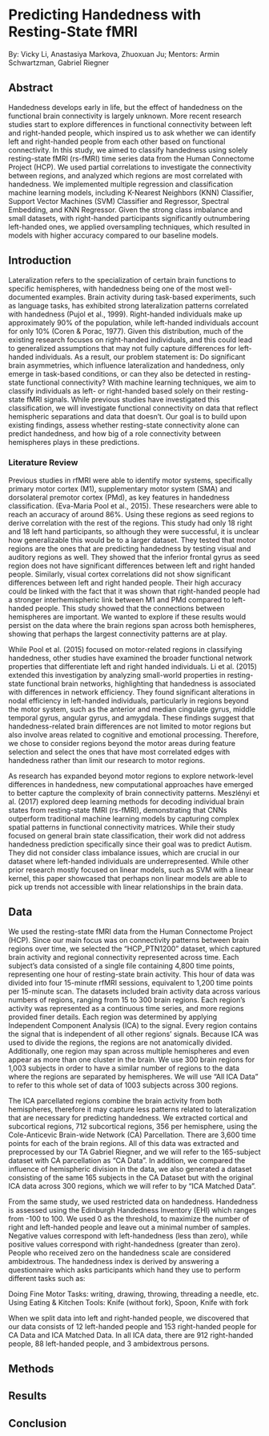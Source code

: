 <h1>Predicting Handedness with Resting-State fMRI</h1>
  
By: Vicky Li, Anastasiya Markova, Zhuoxuan Ju; Mentors: Armin Schwartzman, Gabriel Riegner

## Abstract

Handedness develops early in life, but the effect of handedness on the functional brain connectivity is largely unknown. More recent research studies start to explore differences in functional connectivity between left and right-handed people, which inspired us to ask whether we can identify left and right-handed people from each other based on functional connectivity. In this study, we aimed to classify handedness using solely resting-state fMRI (rs-fMRI) time series data from the Human Connectome Project (HCP). We used partial correlations to investigate the connectivity between regions, and analyzed which regions are most correlated with handedness. We implemented multiple regression and classification machine learning models, including K-Nearest Neighbors (KNN) Classifier, Support Vector Machines (SVM) Classifier and Regressor, Spectral Embedding, and KNN Regressor. Given the strong class imbalance and small datasets, with right-handed participants significantly outnumbering left-handed ones, we applied oversampling techniques, which resulted in models with higher accuracy compared to our baseline models. 


## Introduction

Lateralization refers to the specialization of certain brain functions to specific hemispheres, with handedness being one of the most well-documented examples. Brain activity during task-based experiments, such as language tasks, has exhibited strong lateralization patterns correlated with handedness (Pujol et al., 1999). Right-handed individuals make up approximately 90% of the population, while left-handed individuals account for only 10% (Coren & Porac, 1977). Given this distribution, much of the existing research focuses on right-handed individuals, and this could lead to generalized assumptions that may not fully capture differences for left-handed individuals.
As a result, our problem statement is: Do significant brain asymmetries, which influence lateralization and handedness, only emerge in task-based conditions, or can they also be detected in resting-state functional connectivity? With machine learning techniques, we aim to classify individuals as left- or right-handed based solely on their resting-state fMRI signals. While previous studies have investigated this classification, we will investigate functional connectivity on data that reflect hemispheric separations and data that doesn’t. Our goal is to build upon existing findings, assess whether resting-state connectivity alone can predict handedness, and how big of a role connectivity between hemispheres plays in these predictions.

### Literature Review

Previous studies in rfMRI were able to identify motor systems, specifically primary motor cortex (M1), supplementary motor system (SMA) and dorsolateral premotor cortex (PMd), as key features in handedness classification. (Eva-Maria Pool et al., 2015). These researchers were able to reach an  accuracy of around 86%. Using these regions as seed regions to derive correlation with the rest of the regions. This study had only 18 right and 18 left hand participants, so although they were successful, it is unclear how generalizable this would be to a larger dataset. They tested that motor regions are the ones that are predicting handedness by testing visual and auditory regions as well. They showed that the inferior frontal gyrus as seed region does not have significant differences between left and right handed people. Similarly, visual cortex correlations did not show significant differences between left and right handed people. Their high accuracy could be linked with the fact that it was shown that right-handed people had a stronger interhemispheric link between M1 and PMd compared to left-handed people. This study showed that the connections between hemispheres are important. We wanted to explore if these results would persist on the data where the brain regions span across both hemispheres, showing that perhaps the largest connectivity patterns are at play.

While Pool et al. (2015) focused on motor-related regions in classifying handedness, other studies have examined the broader functional network properties that differentiate left and right handed individuals. Li et al. (2015) extended this investigation by analyzing small-world properties in resting-state functional brain networks, highlighting that handedness is associated with differences in network efficiency. They found significant alterations in nodal efficiency in left-handed individuals, particularly in regions beyond the motor system, such as the anterior and median cingulate gyrus, middle temporal gyrus, angular gyrus, and amygdala. These findings suggest that handedness-related brain differences are not limited to motor regions but also involve areas related to cognitive and emotional processing. Therefore, we chose to consider regions beyond the motor areas during feature selection and select the ones that have most correlated edges with handedness rather than limit our research to motor regions.

As research has expanded beyond motor regions to explore network-level differences in handedness, new computational approaches have emerged to better capture the complexity of brain connectivity patterns. Meszlényi et al. (2017) explored deep learning methods for decoding individual brain states from resting-state fMRI (rs-fMRI), demonstrating that CNNs outperform traditional machine learning models by capturing complex spatial patterns in functional connectivity matrices. While their study focused on general brain state classification, their work did not address handedness prediction specifically since their goal was to predict Autism. They did not consider class imbalance issues, which are crucial in our dataset where left-handed individuals are underrepresented. While other prior research mostly focused on linear models, such as SVM with a linear kernel, this paper showcased that perhaps non linear models are able to pick up trends not accessible with linear relationships in the brain data.

## Data

We used the resting-state fMRI data from the Human Connectome Project (HCP). Since our main focus was on connectivity patterns between brain regions over time, we selected the “HCP_PTN1200” dataset, which captured brain activity and regional connectivity represented across time.
Each subject’s data consisted of a single file containing 4,800 time points, representing one hour of resting-state brain activity. This hour of data was divided into four 15-minute rfMRI sessions, equivalent to 1,200 time points per 15-minute scan. The datasets included brain activity data across various numbers of regions, ranging from 15 to 300 brain regions. Each region’s activity was represented as a continuous time series, and more regions provided finer details. Each region was determined by applying Independent Component Analysis (ICA) to the signal. Every region contains the signal that is independent of all other regions’ signals. Because ICA was used to divide the regions, the regions are not anatomically divided. Additionally, one region may span across multiple hemispheres and even appear as more than one cluster in the brain. We use 300 brain regions for 1,003 subjects in order to have a similar number of regions to the data where the regions are separated by hemispheres. We will use “All ICA Data” to refer to this whole set of data of 1003 subjects across 300 regions. 

The ICA parcellated regions combine the brain activity from both hemispheres, therefore it may capture less patterns related to lateralization that are necessary for predicting handedness. We  extracted cortical and subcortical regions, 712 subcortical regions, 356 per hemisphere, using the Cole-Anticevic Brain-wide Network (CA) Parcellation. There are 3,600 time points for each of the brain regions. All of this data was extracted and preprocessed by our TA Gabriel Riegner, and we will refer to the 165-subject dataset with CA parcellation as “CA Data”. In addition, we compared the influence of hemispheric division in the data, we also generated a dataset consisting of the same 165 subjects in the CA Dataset but with the original ICA data across 300 regions, which we will refer to by “ICA Matched Data”.

From the same study, we used restricted data on handedness. Handedness is assessed using the Edinburgh Handedness Inventory (EHI) which ranges from -100 to 100. We used 0 as the threshold, to maximize the number of right and left-handed people and leave out a minimal number of samples. Negative values correspond with left-handedness (less than zero), while positive values correspond with right-handedness (greater than zero). People who received zero on the handedness scale are considered ambidextrous. The handedness index is derived by answering a questionnaire which asks participants which hand they use to perform different tasks such as:

Doing Fine Motor Tasks:  writing, drawing, throwing, threading a needle, etc.
Using Eating & Kitchen Tools:  Knife (without fork), Spoon, Knife with fork

When we split data into left and right-handed people, we discovered that our data consists of 12 left-handed people and 153 right-handed people for CA Data and ICA Matched Data. In all ICA data, there are 912 right-handed people, 88 left-handed people, and 3 ambidextrous persons.



## Methods

## Results 

## Conclusion
